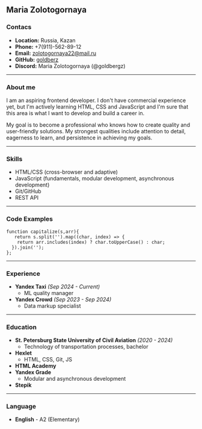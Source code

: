 ## Maria Zolotogornaya

### Contacs
* **Location:** Russia, Kazan
* **Phone:** +7(911)-562-89-12
* **Email:** zolotogornaya22@mail.ru
* **GitHub:** [goldberz](https://github.com/goldbergz)
* **Discord:** Maria Zolotogornaya (@goldbergz)

-----

### About me
I am an aspiring frontend developer. I don't have commercial experience yet, but I'm actively learning HTML, CSS and JavaScript and I'm sure that this area is what I want to develop and build a career in.

My goal is to become a professional who knows how to create quality and user-friendly solutions. My strongest qualities include attention to detail, eagerness to learn, and persistence in achieving my goals.

-----

### Skills
* HTML/CSS (cross-browser and adaptive)
* JavaScript (fundamentals, modular development, asynchronous development)
* Git/GitHub
* REST API

-----

### Code Examples
```
function capitalize(s,arr){
   return s.split('').map((char, index) => {
    return arr.includes(index) ? char.toUpperCase() : char;
  }).join('');
};
```
----

### Experience
* **Yandex Taxi** *(Sep 2024 - Current)*
    + ML quality manager
* **Yandex Crowd** *(Sep 2023 - Sep 2024)*
    + Data markup specialist

----

### Education
* **St. Petersburg State University of Civil Aviation** *(2020 - 2024)*
    + Technology of transportation processes, bachelor
* **Hexlet**
    + HTML, CSS, Git, JS
* **HTML Academy**
* **Yandex Grade**
    + Modular and asynchronous development
* **Stepik**

----

### Language
* **English** - A2 (Elementary)
